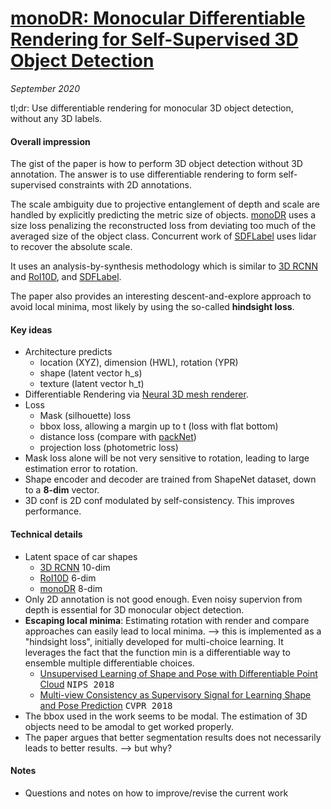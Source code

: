 # [monoDR: Monocular Differentiable Rendering for Self-Supervised 3D Object Detection](https://www.ecva.net/papers/eccv_2020/papers_ECCV/papers/123660511.pdf)

_September 2020_

tl;dr: Use differentiable rendering for monocular 3D object detection, without any 3D labels. 

#### Overall impression
The gist of the paper is how to perform 3D object detection without 3D annotation. The answer is to use differentiable rendering to form self-supervised constraints with 2D annotations. 

The scale ambiguity due to projective entanglement of depth and scale are handled by explicitly predicting the metric size of objects. [monoDR](monodr.md) uses a size loss penalizing the reconstructed loss from deviating too much of the averaged size of the object class. Concurrent work of [SDFLabel](sdflabel.md) uses lidar to recover the absolute scale.

It uses an analysis-by-synthesis methodology which is similar to [3D RCNN](3d_rcnn.md) and [RoI10D](roi10d.md), and [SDFLabel](sdflabel.md).

The paper also provides an interesting descent-and-explore approach to avoid local minima, most likely by using the so-called **hindsight loss**.

#### Key ideas
- Architecture predicts 
	- location (XYZ), dimension (HWL), rotation (YPR)
	- shape (latent vector h_s)
	- texture (latent vector h_t)
- Differentiable Rendering via [Neural 3D mesh renderer](https://github.com/hiroharu-kato/neural_renderer).
- Loss
	- Mask (silhouette) loss
	- bbox loss, allowing a margin up to t (loss with flat bottom)
	- distance loss (compare with [packNet](packnet.md))
	- projection loss (photometric loss)
- Mask loss alone will be not very sensitive to rotation, leading to large estimation error to rotation.
- Shape encoder and decoder are trained from ShapeNet dataset, down to a **8-dim** vector.
- 3D conf is 2D conf modulated by self-consistency. This improves performance. 

#### Technical details
- Latent space of car shapes 
	- [3D RCNN](3d_rcnn.md) 10-dim
	- [RoI10D](roi10d.md) 6-dim
	- [monoDR](monodr.md) 8-dim
- Only 2D annotation is not good enough. Even noisy supervion from depth is essential for 3D monocular object detection.
- **Escaping local minima**: Estimating rotation with render and compare approaches can easily lead to local minima. --> this is implemented as a "hindsight loss", initially developed for multi-choice learning. It leverages the fact that the function min is a differentiable way to ensemble multiple differentiable choices.
	- [Unsupervised Learning of Shape and Pose with Differentiable Point Cloud](https://arxiv.org/abs/1810.09381) <kbd>NIPS 2018</kbd>
	- [Multi-view Consistency as Supervisory Signal for Learning Shape and Pose Prediction](https://arxiv.org/abs/1801.03910) <kbd>CVPR 2018</kbd>
- The bbox used in the work seems to be modal. The estimation of 3D objects need to be amodal to get worked properly.
- The paper argues that better segmentation results does not necessarily leads to better results. --> but why?

#### Notes
- Questions and notes on how to improve/revise the current work  

